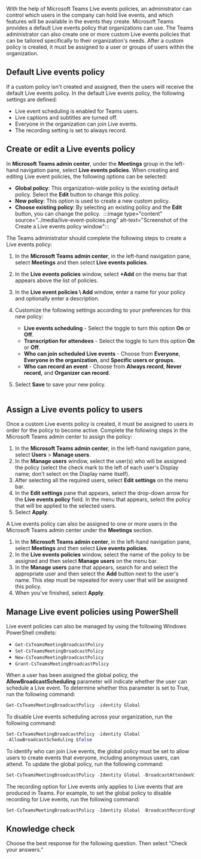 With the help of Microsoft Teams Live events policies, an administrator can control which users in the company can hold live events, and which features will be available in the events they create. Microsoft Teams provides a default Live events policy that organizations can use. The Teams administrator can also create one or more custom Live events policies that can be tailored specifically to their organization's needs. After a custom policy is created, it must be assigned to a user or groups of users within the organization.

## Default Live events policy

If a custom policy isn't created and assigned, then the users will receive the default Live events policy. In the default Live events policy, the following settings are defined:

- Live event scheduling is enabled for Teams users.
- Live captions and subtitles are turned off.
- Everyone in the organization can join Live events.
- The recording setting is set to always record.

## Create or edit a Live events policy

In **Microsoft Teams admin center**, under the **Meetings** group in the left-hand navigation pane, select **Live events policies**. When creating and editing Live event policies, the following options can be selected:

- **Global policy**: This organization-wide policy is the existing default policy. Select the **Edit** button to change this policy.
- **New policy**: This option is used to create a new custom policy.
- **Choose existing policy**: By selecting an existing policy and the **Edit** button, you can change the policy.
‎
	:::image type="content" source="../media/live-event-policies.png" alt-text="Screenshot of the Create a Live events policy window":::
 
The Teams administrator should complete the following steps to create a Live events policy:

1. In the **Microsoft Teams admin center**, in the left-hand navigation pane, select **Meetings** and then select **Live events policies**.
2. In the **Live events policies** window, select **+Add** on the menu bar that appears above the list of policies.
3. In the **Live event policies \ Add** window, enter a name for your policy and optionally enter a description.
4. Customize the following settings according to your preferences for this new policy:

	- **Live events scheduling** - Select the toggle to turn this option **On** or **Off**.
	- **Transcription for attendees** - Select the toggle to turn this option **On** or **Off**.
	- **Who can join scheduled Live events** - Choose from **Everyone**, **Everyone in the organization**, and **Specific users or groups**.
	- **Who can record an event** - Choose from **Always record**, **Never record,** and **Organizer can record**.

5. Select **Save** to save your new policy.  
‎
## Assign a Live events policy to users

Once a custom Live events policy is created, it must be assigned to users in order for the policy to become active. Complete the following steps in the Microsoft Teams admin center to assign the policy:

1. In the **Microsoft Teams admin center**, in the left-hand navigation pane, select **Users** > **Manage users**.
2. In the **Manage users** window, select the user(s) who will be assigned the policy (select the check mark to the left of each user's Display name; don't select on the Display name itself).
3. After selecting all the required users, select **Edit settings** on the menu bar.
4. In the **Edit settings** pane that appears, select the drop-down arrow for the **Live events policy** field. In the menu that appears, select the policy that will be applied to the selected users.
5. Select **Apply**.

A Live events policy can also be assigned to one or more users in the Microsoft Teams admin center under the **Meetings** section.

1. In the **Microsoft Teams admin center**, in the left-hand navigation pane, select **Meetings** and then select **Live events policies**. 
2. In the **Live events policies** window, select the name of the policy to be assigned and then select **Manage users** on the menu bar. 
3. In the **Manage users** pane that appears, search for and select the appropriate user and then select the **Add** button next to the user's name. This step must be repeated for every user that will be assigned this policy.
4. When you've finished, select **Apply**.

## Manage Live event policies using PowerShell

Live event policies can also be managed by using the following Windows PowerShell cmdlets:

- ```Get-CsTeamsMeetingBroadcastPolicy```
- ```Set-CsTeamsMeetingBroadcastPolicy```
- ```New-CsTeamsMeetingBroadcastPolicy```
- ```Grant-CsTeamsMeetingBroadcastPolicy```

When a user has been assigned the global policy, the **AllowBroadcastScheduling** parameter will indicate whether the user can schedule a Live event. To determine whether this parameter is set to True, run the following command:  

```powershell
Get-CsTeamsMeetingBroadcastPolicy -identity Global
```

To disable Live events scheduling across your organization, run the following command:

```powershell
Set-CsTeamsMeetingBroadcastPolicy -identity Global   
‎-AllowBroadcastScheduling $false
```

To identify who can join Live events, the global policy must be set to allow users to create events that everyone, including anonymous users, can attend. To update the global policy, run the following command:  

```powershell
Set-CsTeamsMeetingBroadcastPolicy -Identity Global -BroadcastAttendeeVisibility Everyone
```

The recording option for Live events only applies to Live events that are produced in Teams. For example, to set the global policy to disable recording for Live events, run the following command:

```powershell
Set-CsTeamsMeetingBroadcastPolicy -Identity Global -BroadcastRecordingMode AlwaysDisabled
```


## Knowledge check

Choose the best response for the following question. Then select “Check your answers.”